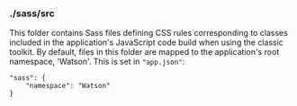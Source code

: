 ### ./sass/src

This folder contains Sass files defining CSS rules corresponding to classes
included in the application's JavaScript code build when using the classic toolkit.
By default, files in this folder are mapped to the application's root namespace, 'Watson'.
This is set in `"app.json"`:

    "sass": {
        "namespace": "Watson"
    }